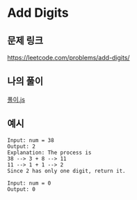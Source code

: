 # Add Digits

## 문제 링크
https://leetcode.com/problems/add-digits/

## 나의 풀이
<a href='./test.js'>풀이.js</a>

## 예시
```
Input: num = 38
Output: 2
Explanation: The process is
38 --> 3 + 8 --> 11
11 --> 1 + 1 --> 2 
Since 2 has only one digit, return it.
```

```
Input: num = 0
Output: 0
```
